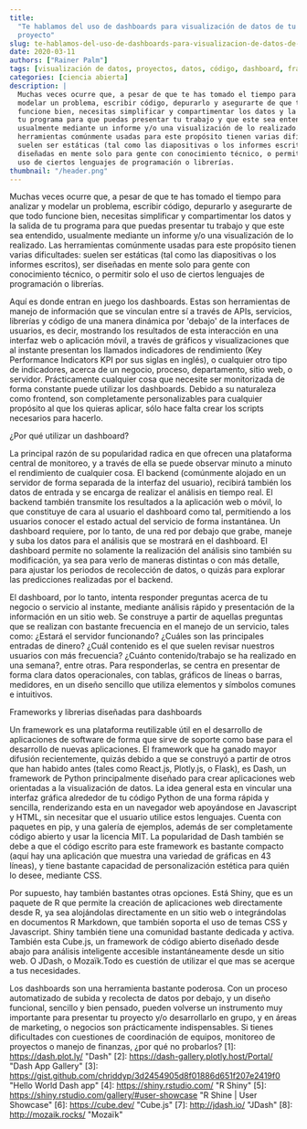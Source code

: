 ```yaml
---
title:
  "Te hablamos del uso de dashboards para visualización de datos de tu próximo
  proyecto"
slug: te-hablamos-del-uso-de-dashboards-para-visualizacion-de-datos-de-tu-proximo-proyecto
date: 2020-03-11
authors: ["Rainer Palm"]
tags: [visualización de datos, proyectos, datos, código, dashboard, framework]
categories: [ciencia abierta]
description: |
  Muchas veces ocurre que, a pesar de que te has tomado el tiempo para analizar y
  modelar un problema, escribir código, depurarlo y asegurarte de que todo
  funcione bien, necesitas simplificar y compartimentar los datos y la salida de
  tu programa para que puedas presentar tu trabajo y que este sea entendido,
  usualmente mediante un informe y/o una visualización de lo realizado. Las
  herramientas comúnmente usadas para este propósito tienen varias dificultades:
  suelen ser estáticas (tal como las diapositivas o los informes escritos), ser
  diseñadas en mente solo para gente con conocimiento técnico, o permitir solo el
  uso de ciertos lenguajes de programación o librerías.
thumbnail: "/header.png"
---
```


<!-- # Te hablamos del uso de dashboards para visualización de datos de tu próximo proyecto -->
<!-- **Por Rainer Palm** -->

Muchas veces ocurre que, a pesar de que te has tomado el tiempo para analizar y
modelar un problema, escribir código, depurarlo y asegurarte de que todo
funcione bien, necesitas simplificar y compartimentar los datos y la salida de
tu programa para que puedas presentar tu trabajo y que este sea entendido,
usualmente mediante un informe y/o una visualización de lo realizado. Las
herramientas comúnmente usadas para este propósito tienen varias dificultades:
suelen ser estáticas (tal como las diapositivas o los informes escritos), ser
diseñadas en mente solo para gente con conocimiento técnico, o permitir solo el
uso de ciertos lenguajes de programación o librerías.

<!-- TEASER_END -->

Aquí es donde entran en juego los dashboards. Estas son herramientas de manejo
de información que se vinculan entre sí a través de APIs, servicios, librerías y
código de una manera dinámica por 'debajo' de la interfaces de usuarios, es
decir, mostrando los resultados de esta interacción en una interfaz web o
aplicación móvil, a través de gráficos y visualizaciones que al instante
presentan los llamados indicadores de rendimiento (Key Performance Indicators
KPI por sus siglas en inglés), o cualquier otro tipo de indicadores, acerca de
un negocio, proceso, departamento, sitio web, o servidor. Prácticamente
cualquier cosa que necesite ser monitorizada de forma constante puede utilizar
los dashboards. Debido a su naturaleza como frontend, son completamente
personalizables para cualquier propósito al que los quieras aplicar, sólo hace
falta crear los scripts necesarios para hacerlo.

¿Por qué utilizar un dashboard?

La principal razón de su popularidad radica en que ofrecen una plataforma
central de monitoreo, y a través de ella se puede observar minuto a minuto el
rendimiento de cualquier cosa. El backend (comúnmente alojado en un servidor de
forma separada de la interfaz del usuario), recibirá también los datos de
entrada y se encarga de realizar el análisis en tiempo real. El backend también
transmite los resultados a la aplicación web o móvil, lo que constituye de cara
al usuario el dashboard como tal, permitiendo a los usuarios conocer el estado
actual del servicio de forma instantánea. Un dashboard requiere, por lo tanto,
de una red por debajo que grabe, maneje y suba los datos para el análisis que se
mostrará en el dashboard. El dashboard permite no solamente la realización del
análisis sino también su modificación, ya sea para verlo de maneras distintas o
con más detalle, para ajustar los periodos de recolección de datos, o quizás
para explorar las predicciones realizadas por el backend.

El dashboard, por lo tanto, intenta responder preguntas acerca de tu negocio o
servicio al instante, mediante análisis rápido y presentación de la información
en un sitio web. Se construye a partir de aquellas preguntas que se realizan con
bastante frecuencia en el manejo de un servicio, tales como: ¿Estará el servidor
funcionando? ¿Cuáles son las principales entradas de dinero? ¿Cuál contenido es
el que suelen revisar nuestros usuarios con más frecuencia? ¿Cuánto
contenido/trabajo se ha realizado en una semana?, entre otras. Para
responderlas, se centra en presentar de forma clara datos operacionales, con
tablas, gráficos de líneas o barras, medidores, en un diseño sencillo que
utiliza elementos y símbolos comunes e intuitivos.

Frameworks y librerias diseñadas para dashboards

Un framework es una plataforma reutilizable útil en el desarrollo de
aplicaciones de software de forma que sirve de soporte como base para el
desarrollo de nuevas aplicaciones. El framework que ha ganado mayor difusión
recientemente, quizás debido a que se construyó a partir de otros que han habido
antes (tales como React.js, Plotly.js, o Flask), es Dash, un framework de Python
principalmente diseñado para crear aplicaciones web orientadas a la
visualización de datos. La idea general esta en vincular una interfaz gráfica
alrededor de tu código Python de una forma rápida y sencilla, renderizando esta
en un navegador web apoyándose en Javascript y HTML, sin necesitar que el
usuario utilice estos lenguajes. Cuenta con paquetes en pip, y una galería de
ejemplos, además de ser completamente código abierto y usar la licencia MIT. La
popularidad de Dash también se debe a que el código escrito para este framework
es bastante compacto (aquí hay una aplicación que muestra una variedad de
gráficas en 43 líneas), y tiene bastante capacidad de personalización estética
para quién lo desee, mediante CSS.

Por supuesto, hay también bastantes otras opciones. Está Shiny, que es un
paquete de R que permite la creación de aplicaciones web directamente desde R,
ya sea alojándolas directamente en un sitio web o integrándolas en documentos R
Markdown, que también soporta el uso de temas CSS y Javascript. Shiny también
tiene una comunidad bastante dedicada y activa. También esta Cube.js, un
framework de código abierto diseñado desde abajo para análisis inteligente
accesible instantáneamente desde un sitio web. O JDash, o Mozaïk.Todo es
cuestión de utilizar el que mas se acerque a tus necesidades.

Los dashboards son una herramienta bastante poderosa. Con un proceso
automatizado de subida y recolecta de datos por debajo, y un diseño funcional,
sencillo y bien pensado, pueden volverse un instrumento muy importante para
presentar tu proyecto y/o desarrollarlo en grupo, y en áreas de marketing, o
negocios son prácticamente indispensables. Si tienes dificultades con cuestiones
de coordinación de equipos, monitoreo de proyectos o manejo de finanzas, ¿por
qué no probarlos? \[1\]: https://dash.plot.ly/ "Dash" \[2\]:
https://dash-gallery.plotly.host/Portal/ "Dash App Gallery" \[3\]:
https://gist.github.com/chriddyp/3d2454905d8f01886d651f207e2419f0 "Hello World
Dash app" \[4\]: https://shiny.rstudio.com/ "R Shiny" \[5\]:
https://shiny.rstudio.com/gallery/#user-showcase "R Shine | User Showcase"
\[6\]: https://cube.dev/ "Cube.js" \[7\]: http://jdash.io/ "JDash" \[8\]:
http://mozaik.rocks/ "Mozaïk"
